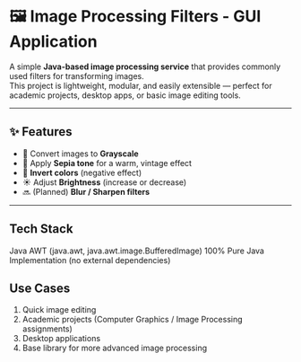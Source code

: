 # 🖼️ Image Processing Filters - GUI Application

A simple **Java-based image processing service** that provides commonly used filters for transforming images.  
This project is lightweight, modular, and easily extensible — perfect for academic projects, desktop apps, or basic image editing tools.

---

## ✨ Features

- 🎨 Convert images to **Grayscale**
- 🌅 Apply **Sepia tone** for a warm, vintage effect
- 🔄 **Invert colors** (negative effect)
- ☀️ Adjust **Brightness** (increase or decrease)
- 🔜 (Planned) **Blur / Sharpen filters**

---

## Tech Stack

Java AWT (java.awt, java.awt.image.BufferedImage)
100% Pure Java Implementation (no external dependencies)

## Use Cases

1. Quick image editing
2. Academic projects (Computer Graphics / Image Processing assignments)
3. Desktop applications
4. Base library for more advanced image processing

